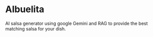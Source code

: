 # AIbuelita
AI salsa generator using google Gemini and RAG to provide the best matching salsa for your dish. 
